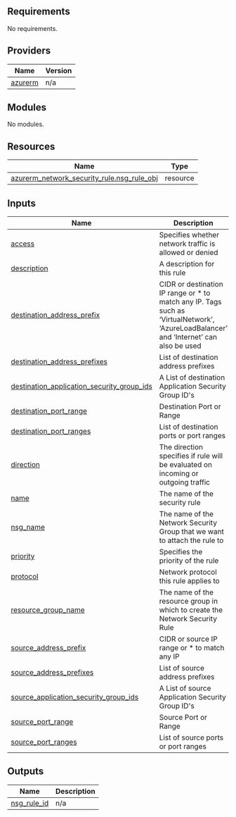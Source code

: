 ## Requirements

No requirements.

## Providers

| Name | Version |
|------|---------|
| <a name="provider_azurerm"></a> [azurerm](#provider\_azurerm) | n/a |

## Modules

No modules.

## Resources

| Name | Type |
|------|------|
| [azurerm_network_security_rule.nsg_rule_obj](https://registry.terraform.io/providers/hashicorp/azurerm/latest/docs/resources/network_security_rule) | resource |

## Inputs

| Name | Description | Type | Default | Required |
|------|-------------|------|---------|:--------:|
| <a name="input_access"></a> [access](#input\_access) | Specifies whether network traffic is allowed or denied | `string` | n/a | yes |
| <a name="input_description"></a> [description](#input\_description) | A description for this rule | `string` | `null` | no |
| <a name="input_destination_address_prefix"></a> [destination\_address\_prefix](#input\_destination\_address\_prefix) | CIDR or destination IP range or * to match any IP. Tags such as ‘VirtualNetwork’, ‘AzureLoadBalancer’ and ‘Internet’ can also be used | `string` | `"*"` | no |
| <a name="input_destination_address_prefixes"></a> [destination\_address\_prefixes](#input\_destination\_address\_prefixes) | List of destination address prefixes | `list(string)` | `null` | no |
| <a name="input_destination_application_security_group_ids"></a> [destination\_application\_security\_group\_ids](#input\_destination\_application\_security\_group\_ids) | A List of destination Application Security Group ID's | `list(string)` | `null` | no |
| <a name="input_destination_port_range"></a> [destination\_port\_range](#input\_destination\_port\_range) | Destination Port or Range | `string` | n/a | yes |
| <a name="input_destination_port_ranges"></a> [destination\_port\_ranges](#input\_destination\_port\_ranges) | List of destination ports or port ranges | `list(string)` | `null` | no |
| <a name="input_direction"></a> [direction](#input\_direction) | The direction specifies if rule will be evaluated on incoming or outgoing traffic | `string` | n/a | yes |
| <a name="input_name"></a> [name](#input\_name) | The name of the security rule | `string` | n/a | yes |
| <a name="input_nsg_name"></a> [nsg\_name](#input\_nsg\_name) | The name of the Network Security Group that we want to attach the rule to | `string` | n/a | yes |
| <a name="input_priority"></a> [priority](#input\_priority) | Specifies the priority of the rule | `number` | n/a | yes |
| <a name="input_protocol"></a> [protocol](#input\_protocol) | Network protocol this rule applies to | `string` | n/a | yes |
| <a name="input_resource_group_name"></a> [resource\_group\_name](#input\_resource\_group\_name) | The name of the resource group in which to create the Network Security Rule | `string` | n/a | yes |
| <a name="input_source_address_prefix"></a> [source\_address\_prefix](#input\_source\_address\_prefix) | CIDR or source IP range or * to match any IP | `string` | `"*"` | no |
| <a name="input_source_address_prefixes"></a> [source\_address\_prefixes](#input\_source\_address\_prefixes) | List of source address prefixes | `list(string)` | `null` | no |
| <a name="input_source_application_security_group_ids"></a> [source\_application\_security\_group\_ids](#input\_source\_application\_security\_group\_ids) | A List of source Application Security Group ID's | `list(string)` | `null` | no |
| <a name="input_source_port_range"></a> [source\_port\_range](#input\_source\_port\_range) | Source Port or Range | `string` | n/a | yes |
| <a name="input_source_port_ranges"></a> [source\_port\_ranges](#input\_source\_port\_ranges) | List of source ports or port ranges | `list(string)` | `null` | no |

## Outputs

| Name | Description |
|------|-------------|
| <a name="output_nsg_rule_id"></a> [nsg\_rule\_id](#output\_nsg\_rule\_id) | n/a |

